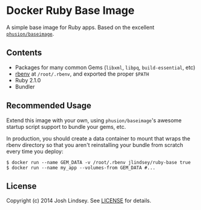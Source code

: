 Docker Ruby Base Image
======================
A simple base image for Ruby apps. Based on the excellent [`phusion/baseimage`][1].

Contents
--------
* Packages for many common Gems (`libxml`, `libpq`, `build-essential`, etc)
* [rbenv][2] at `/root/.rbenv`, and exported the proper `$PATH`
* Ruby 2.1.0
* Bundler

Recommended Usage
-----------------
Extend this image with your own, using `phusion/baseimage`'s awesome
startup script support to bundle your gems, etc.

In production, you should create a data container to mount that wraps
the rbenv directory so that you aren't reinstalling your bundle from
scratch every time you deploy:

```
$ docker run --name GEM_DATA -v /root/.rbenv jlindsey/ruby-base true
$ docker run --name my_app --volumes-from GEM_DATA #...
```

License
-------
Copyright (c) 2014 Josh Lindsey. See [LICENSE][3] for details.

[1]: https://github.com/phusion/baseimage-docker
[2]: https://github.com/sstephenson/rbenv
[3]: https://github.com/jlindsey/rubybase-docker/blob/master/LICENSE
